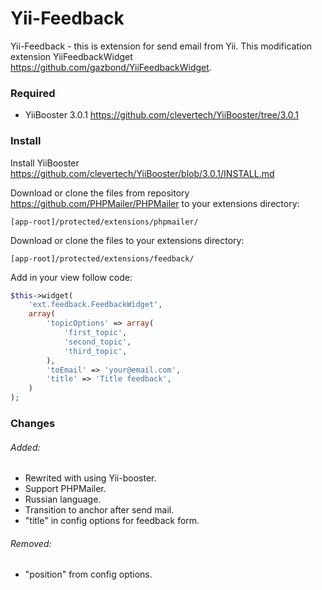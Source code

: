 Yii-Feedback
============

Yii-Feedback - this is extension for send email from Yii. This modification extension YiiFeedbackWidget https://github.com/gazbond/YiiFeedbackWidget.

### Required

- YiiBooster 3.0.1 https://github.com/clevertech/YiiBooster/tree/3.0.1

### Install
Install YiiBooster https://github.com/clevertech/YiiBooster/blob/3.0.1/INSTALL.md

Download or clone the files from repository https://github.com/PHPMailer/PHPMailer to your extensions directory:
```
[app-root]/protected/extensions/phpmailer/
```

Download or clone the files to your extensions directory:
```
[app-root]/protected/extensions/feedback/
```
Add in your view follow code:
```php
$this->widget(
    'ext.feedback.FeedbackWidget', 
    array(
        'topicOptions' => array(
            'first_topic',
            'second_topic',
            'third_topic',
        ),
        'toEmail' => 'your@email.com',
        'title' => 'Title feedback',
    )
);
```

### Changes
###### Added:
+ Rewrited with using Yii-booster.
+ Support PHPMailer.
+ Russian language.
+ Transition to anchor after send mail.
+ "title" in config options for feedback form.

###### Removed:
+ "position" from config options.
